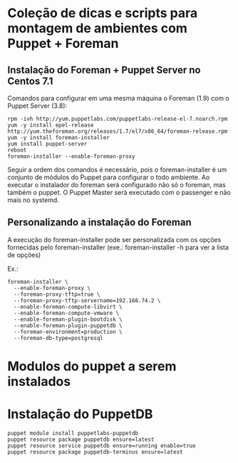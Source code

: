 # Coleção de dicas e scripts para montagem de ambientes com Puppet + Foreman

## Instalação do Foreman + Puppet Server no Centos 7.1

Comandos para configurar em uma mesma máquina o Foreman (1.9) com o Puppet Server (3.8):
```
rpm -ivh http://yum.puppetlabs.com/puppetlabs-release-el-7.noarch.rpm
yum -y install epel-release http://yum.theforeman.org/releases/1.7/el7/x86_64/foreman-release.rpm
yum -y install foreman-installer
yum install puppet-server
reboot
foreman-installer --enable-foreman-proxy
```
Seguir a ordem dos comandos é necessário, pois o foreman-installer é um conjunto de módulos do Puppet para configurar o todo ambiente. Ao executar o instalador do foreman será configurado não só o foreman, mas também o puppet.
O Puppet Master será executado com o passenger e não mais no systemd.

## Personalizando a instalação do Foreman

A execução do foreman-installer pode ser personalizada com os opções fornecidas pelo foreman-installer (exe.: foreman-installer -h para ver a lista de opções)

Ex.:
```
foreman-installer \
  --enable-foreman-proxy \
  --foreman-proxy-tftp=true \
  --foreman-proxy-tftp-servername=192.168.74.2 \
  --enable-foreman-compute-libvirt \
  --enable-foreman-compute-vmware \
  --enable-foreman-plugin-bootdisk \
  --enable-foreman-plugin-puppetdb \
  --foreman-environment=production \
  --foreman-db-type=postgresql
```

# Modulos do puppet a serem instalados

# Instalação do PuppetDB

```
puppet module install puppetlabs-puppetdb
puppet resource package puppetdb ensure=latest
puppet resource service puppetdb ensure=running enable=true
puppet resource package puppetdb-terminus ensure=latest
```
